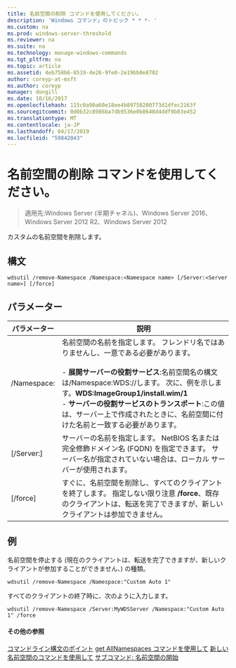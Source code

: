 ```yaml
---
title: 名前空間の削除 コマンドを使用してください。
description: 'Windows コマンド」のトピック * * *- '
ms.custom: na
ms.prod: windows-server-threshold
ms.reviewer: na
ms.suite: na
ms.technology: manage-windows-commands
ms.tgt_pltfrm: na
ms.topic: article
ms.assetid: 4eb758b6-8519-4e26-9fe0-2e19bb0e8702
author: coreyp-at-msft
ms.author: coreyp
manager: dongill
ms.date: 10/16/2017
ms.openlocfilehash: 115c0a90a60e18ee4b89758200773d1dfec2163f
ms.sourcegitcommit: 0d0b32c8986ba7db9536e0b8648d4ddf9b03e452
ms.translationtype: MT
ms.contentlocale: ja-JP
ms.lasthandoff: 04/17/2019
ms.locfileid: "59842043"
---
```

# <a name="using-the-remove-namespace-command"></a>名前空間の削除 コマンドを使用してください。

>適用先:Windows Server (半期チャネル)、Windows Server 2016、Windows Server 2012 R2、Windows Server 2012

カスタムの名前空間を削除します。
## <a name="syntax"></a>構文
```
wdsutil /remove-Namespace /Namespace:<Namespace name> [/Server:<Server name>] [/force]
```
## <a name="parameters"></a>パラメーター
|パラメーター|説明|
|-------|--------|
|/Namespace:<Namespace name>|名前空間の名前を指定します。 フレンドリ名ではありませんし、一意である必要があります。<br /><br />-   **展開サーバーの役割サービス**:名前空間名の構文は/Namespace:WDS:<ImageGroup>/<ImageName>/<Index>します。 次に、例を示します。**WDS:ImageGroup1/install.wim/1**<br />-   **サーバーの役割サービスのトランスポート**:この値は、サーバー上で作成されたときに、名前空間に付けた名前と一致する必要があります。|
|[/Server:<Server name>]|サーバーの名前を指定します。 NetBIOS 名または完全修飾ドメイン名 (FQDN) を指定できます。 サーバー名が指定されていない場合は、ローカル サーバーが使用されます。|
|[/force]|すぐに、名前空間を削除し、すべてのクライアントを終了します。 指定しない限り注意 **/force**、既存のクライアントは、転送を完了できますが、新しいクライアントは参加できません。|
## <a name="BKMK_examples"></a>例
名前空間を停止する (現在のクライアントは、転送を完了できますが、新しいクライアントが参加することができません、) の種類。
```
wdsutil /remove-Namespace /Namespace:"Custom Auto 1"
```
すべてのクライアントの終了時に、次のように入力します。
```
wdsutil /remove-Namespace /Server:MyWDSServer /Namespace:"Custom Auto 1" /force
```
#### <a name="additional-references"></a>その他の参照
[コマンドライン構文のポイント](command-line-syntax-key.md)
[get AllNamespaces コマンドを使用して](using-the-get-allnamespaces-command.md)
[新しい名前空間のコマンドを使用して](using-the-new-namespace-command.md)
[サブコマンド: 名前空間の開始](subcommand-start-namespace.md)
